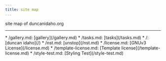 ```yaml
---
title: site map
...
```


site map of duncanidaho.org

-------------------------------------------------------------------------------



<div class='sitemap'>
* /gallery.md: [gallery](/gallery.md)
* /tasks.md: [tasks](/tasks.md)
* /: [duncan idaho](/)
* /nst.md: [unstop](/nst.md)
* /license.md: [GNUv3 License](/license.md)
* /template-license.md: [Template license](/template-license.md)
* /style-test.md: [Styling Test](/style-test.md)
</div>

